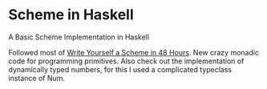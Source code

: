 # Scheme in Haskell
A Basic Scheme Implementation in Haskell

Followed most of [Write Yourself a Scheme in 48 Hours](http://en.wikibooks.org/wiki/Write_Yourself_a_Scheme_in_48_Hours). New crazy monadic code for programming primitives. Also check out the implementation of dynamically typed numbers, for this I used a complicated typeclass instance of Num.
